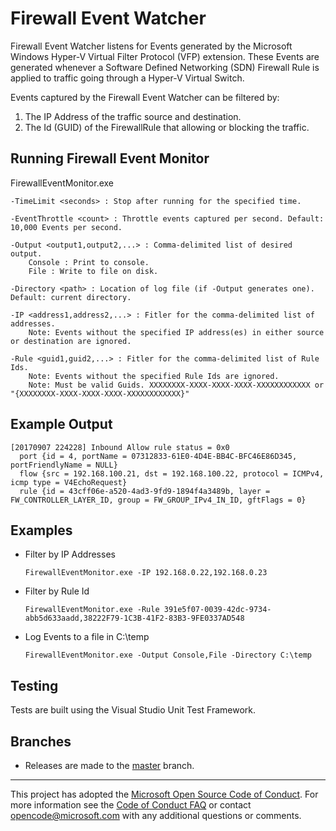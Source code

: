 # Firewall Event Watcher

Firewall Event Watcher listens for Events generated by the Microsoft Windows Hyper-V Virtual Filter Protocol (VFP) extension. These Events are generated whenever a Software Defined Networking (SDN) Firewall Rule is applied to traffic going through a Hyper-V Virtual Switch.

Events captured by the Firewall Event Watcher can be filtered by:
1. The IP Address of the traffic source and destination.
2. The Id (GUID) of the FirewallRule that allowing or blocking the traffic.

## Running Firewall Event Monitor

FirewallEventMonitor.exe
    
    -TimeLimit <seconds> : Stop after running for the specified time.
    
    -EventThrottle <count> : Throttle events captured per second. Default: 10,000 Events per second.
    
    -Output <output1,output2,...> : Comma-delimited list of desired output.
        Console : Print to console.
        File : Write to file on disk.
    
    -Directory <path> : Location of log file (if -Output generates one). Default: current directory.
    
    -IP <address1,address2,...> : Fitler for the comma-delimited list of addresses.
        Note: Events without the specified IP address(es) in either source or destination are ignored.
        
    -Rule <guid1,guid2,...> : Fitler for the comma-delimited list of Rule Ids.
        Note: Events without the specified Rule Ids are ignored.
        Note: Must be valid Guids. XXXXXXXX-XXXX-XXXX-XXXX-XXXXXXXXXXXX or "{XXXXXXXX-XXXX-XXXX-XXXX-XXXXXXXXXXXX}"
    
## Example Output

    [20170907 224228] Inbound Allow rule status = 0x0
      port {id = 4, portName = 07312833-61E0-4D4E-BB4C-BFC46E86D345, portFriendlyName = NULL}
      flow {src = 192.168.100.21, dst = 192.168.100.22, protocol = ICMPv4, icmp type = V4EchoRequest}
      rule {id = 43cff06e-a520-4ad3-9fd9-1894f4a3489b, layer = FW_CONTROLLER_LAYER_ID, group = FW_GROUP_IPv4_IN_ID, gftFlags = 0}

## Examples

* Filter by IP Addresses

    ```
    FirewallEventMonitor.exe -IP 192.168.0.22,192.168.0.23
    ```
    
* Filter by Rule Id

    ```
    FirewallEventMonitor.exe -Rule 391e5f07-0039-42dc-9734-abb5d633aadd,38222F79-1C3B-41F2-83B3-9FE0337AD548
    ```

* Log Events to a file in C:\temp

    ```
    FirewallEventMonitor.exe -Output Console,File -Directory C:\temp
    ```
    

## Testing

Tests are built using the Visual Studio Unit Test Framework.

## Branches

- Releases are made to the [master][] branch.

[master]: https://github.com/Microsoft/FirewallEventMonitor/tree/master

---

This project has adopted the [Microsoft Open Source Code of Conduct][]. For more
information see the [Code of Conduct FAQ][] or contact
[opencode@microsoft.com][] with any additional questions or comments.

[Microsoft Open Source Code of Conduct]: https://opensource.microsoft.com/codeofconduct/
[Code of Conduct FAQ]: https://opensource.microsoft.com/codeofconduct/faq/
[opencode@microsoft.com]: mailto:opencode@microsoft.com
